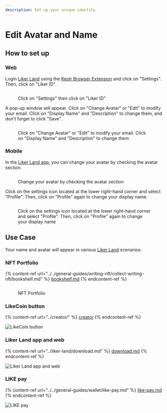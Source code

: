```yaml
---
description: Set up your unique identity
---
```


# Edit Avatar and Name

## How to set up

### Web

Login [Liker Land](https://liker.land/) using the [Keplr Browser Extension](../../general-guides/wallet/keplr/) and click on "Settings". Then, click on "Liker ID".

<figure><img src="../../.gitbook/assets/Liker ID avatar desktop start-en.png" alt=""><figcaption><p>Click on "Settings" then click on "Liker ID"</p></figcaption></figure>

A pop-up window will appear. Click on "Change Avatar" or "Edit" to modify your email. Click on "Display Name" and "Description" to change them, and don't forget to click "Save".

<figure><img src="../../.gitbook/assets/Liker ID avatar desktop-en.png" alt=""><figcaption><p>Click on "Change Avatar" or "Edit" to modify your email. Click on "Display Name" and "Description" to change them</p></figcaption></figure>

### Mobile

In the [Liker Land app](../liker-land/download.md), you can change your avatar by checking the avatar section.

<figure><img src="../../.gitbook/assets/avatar 1-en.png" alt=""><figcaption><p>Change your avatar by checking the avatar section</p></figcaption></figure>

Click on the settings icon located at the lower right-hand corner and select "Profile". Then, click on "Profile" again to change your display name.

<figure><img src="../../.gitbook/assets/avatar 2-en.png" alt=""><figcaption><p>Click on the settings icon located at the lower right-hand corner and select "Profile". Then, click on "Profile" again to change your display name</p></figcaption></figure>

## Use Case

Your name and avatar will appear in various [Liker Land](https://liker.land/) scenarios:

### NFT Portfolio

{% content-ref url="../../general-guides/writing-nft/collect-writing-nft/bookshelf.md" %}
[bookshelf.md](../../general-guides/writing-nft/collect-writing-nft/bookshelf.md)
{% endcontent-ref %}

<figure><img src="../../.gitbook/assets/NFT Portfolio Liker ID.png" alt=""><figcaption><p>NFT Portfolio</p></figcaption></figure>

### LikeCoin button

{% content-ref url="../creator/" %}
[creator](../creator/)
{% endcontent-ref %}

![LikeCoin button](<../../.gitbook/assets/Settings 02.png>)

### Liker Land app and web

{% content-ref url="../liker-land/download.md" %}
[download.md](../liker-land/download.md)
{% endcontent-ref %}

![Liker Land app and web](<../../.gitbook/assets/Settings 03.png>)

### LIKE pay

{% content-ref url="../../general-guides/wallet/like-pay.md" %}
[like-pay.md](../../general-guides/wallet/like-pay.md)
{% endcontent-ref %}

![LIKE pay](<../../.gitbook/assets/Settings 04-en.png>)
